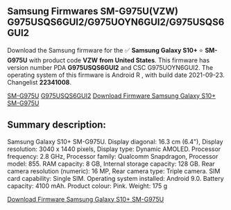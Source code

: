 <h2>Samsung Firmwares SM-G975U(VZW) G975USQS6GUI2/G975UOYN6GUI2/G975USQS6GUI2</h2>
Download the Samsung firmware for the ✅ <strong>Samsung Galaxy S10+ </strong> ⭐ <strong>SM-G975U</strong> with product code <strong>VZW</strong> <strong> from United States</strong>. This firmware has version number PDA <strong>G975USQS6GUI2</strong> and CSC G975UOYN6GUI2. The operating system of this firmware is Android R , with build date 2021-09-23. Changelist <strong>22341008</strong>.


[SM-G975U](https://samfirm.shop/samsung/model/SM-G975U)
[G975USQS6GUI2](https://samfirm.shop/samsung/pda/G975USQS6GUI2)
[Download Firmware Samsung Galaxy S10+ SM-G975U](https://samfirm.shop/samsung/firmware/458709)
<h2>Summary description:</h2>
<p>Samsung Galaxy S10+ SM-G975U. Display diagonal: 16.3 cm (6.4"), Display resolution: 3040 x 1440 pixels, Display type: Dynamic AMOLED. Processor frequency: 2.8 GHz, Processor family: Qualcomm Snapdragon, Processor model: 855. RAM capacity: 8 GB, Internal storage capacity: 128 GB. Rear camera resolution (numeric): 16 MP, Rear camera type: Triple camera. SIM card capability: Single SIM. Operating system installed: Android 9.0. Battery capacity: 4100 mAh. Product colour: Pink. Weight: 175 g</p>


[Download Firmware Samsung Galaxy S10+ SM-G975U](https://samfirm.shop/samsung/firmware/458709)
